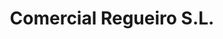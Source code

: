 ---
title: "Comercial Regueiro S.L."
url: /santiago-de-compostela/comercial-regueiro-s-l/
shop: comercio
---